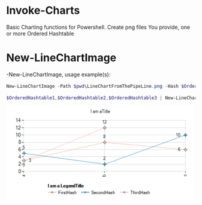 # Invoke-Charts
Basic Charting functions for Powershell.
Create png files
You provide, one or more Ordered Hashtable

# New-LineChartImage
-New-LineChartImage, usage example(s):
```powershell
New-LineChartImage -Path $pwd\LineChartFromThePipeLine.png -Hash $OrderedHashtable1,$OrderedHashtable2,$OrderedHashtable3 -Title "I am aTitle" -Legend -LegendTitle 'I am a LegendTitle' -LegendText "FirstHash","SecondHash","ThirdHash"
```
```powershell
$OrderedHashtable1,$OrderedHashtable2,$OrderedHashtable3 | New-LineChartImage -Path $pwd\LineChartFromThePipeLine.png -Title "I am aTitle" -Legend -LegendTitle 'I am a LegendTitle' -LegendText "FirstHash","SecondHash","ThirdHash"
```

![Image of New-LineChartImage](https://github.com/LxLeChat/Invoke-Charts/blob/master/LineChartFromThePipeLine.png)


